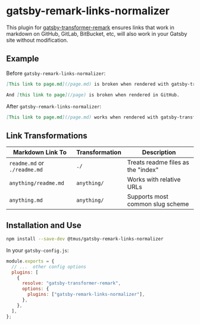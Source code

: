 # gatsby-remark-links-normalizer

This plugin for [gatsby-transformer-remark](https://github.com/gatsbyjs/gatsby/tree/master/packages/gatsby-transformer-remark) ensures links that work in markdown on GitHub, GitLab, BitBucket, etc, will also work in your Gatsby site without modification.

## Example

Before `gatsby-remark-links-normalizer`:

```markdown
[This link to page.md](/page.md) is broken when rendered with gatsby-transformer-remark.

And [this link to page](/page) is broken when rendered in GitHub.
```

After `gatsby-remark-links-normalizer`:

```markdown
[This link to page.md](/page.md) works when rendered with gatsby-transformer-remark AND when rendered in GitHub!
```

## Link Transformations

| Markdown Link To             | Transformation | Description                        |
| ---------------------------- | -------------- | ---------------------------------- |
| `readme.md` or `./readme.md` | `./`           | Treats readme files as the "index" |
| `anything/readme.md`         | `anything/`    | Works with relative URLs           |
| `anything.md`                | `anything/`    | Supports most common slug scheme   |

## Installation and Use

```bash
npm install --save-dev @tmus/gatsby-remark-links-normalizer
```

In your `gatsby-config.js`:

```javascript
module.exports = {
  // ...  other config options
  plugins: [
    {
      resolve: "gatsby-transformer-remark",
      options: {
        plugins: ["gatsby-remark-links-normalizer"],
      },
    },
  ],
};
```
